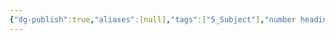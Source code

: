 ```yaml
---
{"dg-publish":true,"aliases":[null],"tags":["5_Subject"],"number headings":"auto, first-level 1, max 6, A.1.","Created-Date":"2023-08-04 08:47:04","Modified-Date":"2024-04-18 11:53:30","permalink":"/A01_Lessons/Aa02_线性代数/线性代数/","dgPassFrontmatter":true}
---
```


